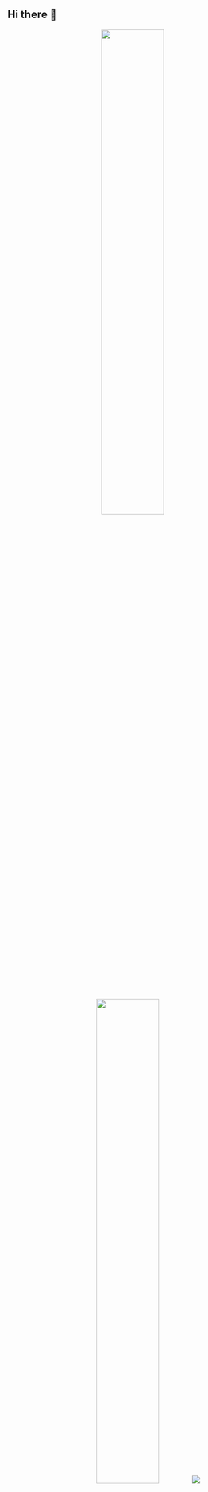 ## Hi there 👋

<p align="center">
  <img height="50%" width="auto" src ="https://github-readme-stats.vercel.app/api?username=venancio0&show_icons=true&count_private=true&theme=gotham&hide_border=true&hide=issues,contribs&bg_color=00000000">
  <img height="50%" width="auto" src ="https://github-readme-stats.vercel.app/api/top-langs/?username=venancio0&layout=compact&hide_border=true&theme=gotham&bg_color=00000000&langs_count=6&hide=jupyter%20notebook,tex,css,php&exclude_repo=Pacman-AI">
  <img src ="https://github-readme-streak-stats.herokuapp.com?user=venancio0&theme=gotham&hide_border=true&background=FFFFFF00">
  <br>
</p>

## LinkedIn

<div>
<a href="https://www.linkedin.com/in/gabriel-venancio-b91484197/" target="_blank"><img src="https://img.shields.io/badge/-LinkedIn-%230077B5?style=for-the-badge&logo=linkedin&logoColor=white" target="_blank"></a>   
</div>
